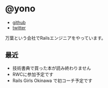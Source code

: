 # @yono

* [github](https://github.com/yono)
* [twitter](https://twitter.com/yono)

万葉という会社でRailsエンジニアをやっています。

## 最近

* 技術書典で買った本が読み終わりません
* RWCに参加予定です
* Rails Girls Okinawa で初コーチ予定です

